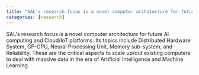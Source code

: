 ```yaml
---
title: "SAL's research focus is a novel computer architecture for future AI computing and Cloud/IoT platforms."
categories: [research]
---
```


SAL's research focus is a novel computer architecture for future AI computing and Cloud/IoT platforms. Its topics include Distributed Hardware System, GP-GPU, Neural Processing Unit, Memory sub-system, and Reliability. These are the critical aspects to scale up/out existing computers to deal with massive data in the era of Artificial Intelligence and Machine Learning.
